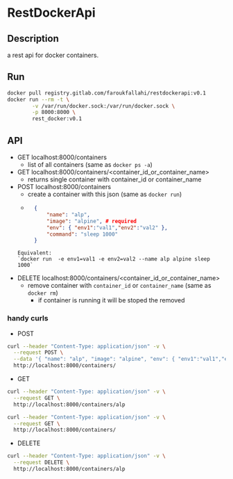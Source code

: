# RestDockerApi

## Description
a rest api for docker containers.


## Run
```bash
docker pull registry.gitlab.com/faroukfallahi/restdockerapi:v0.1  
docker run --rm -t \
        -v /var/run/docker.sock:/var/run/docker.sock \
        -p 8000:8000 \
        rest_docker:v0.1
```

## API

- GET localhost:8000/containers
    - list of all containers (same as `docker ps -a`)
- GET localhost:8000/containers/<container_id_or_container_name>
    - returns single container with container_id or container_name
- POST localhost:8000/containers
    - create a container with this json (same as `docker run`)
    - ```json
        {
            "name": "alp",
            "image": "alpine", # required
            "env": { "env1":"val1","env2":"val2" },
            "command": "sleep 1000"
        }
    ```
    Equivalent:
    `docker run  -e env1=val1 -e env2=val2 --name alp alpine sleep 1000`
- DELETE localhost:8000/containers/<container_id_or_container_name>
    - remove container with `container_id` or `container_name` (same as `docker rm`)
        - if container is running it will be stoped the removed

### handy curls
- POST
``` bash
curl --header "Content-Type: application/json" -v \
  --request POST \
  --data '{ "name": "alp", "image": "alpine", "env": { "env1":"val1","env2":"val2" },"command": "sleep 1000"}' \
  http://localhost:8000/containers/
```
- GET 
``` bash
curl --header "Content-Type: application/json" -v \
  --request GET \
  http://localhost:8000/containers/alp
```
``` bash
curl --header "Content-Type: application/json" -v \
  --request GET \
  http://localhost:8000/containers/
```
- DELETE
``` bash
curl --header "Content-Type: application/json" -v \
  --request DELETE \
  http://localhost:8000/containers/alp
```
